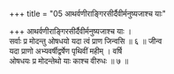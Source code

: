 +++
title = "05 आथर्वणीराङ्गिरसीर्दैवीर्मनुष्यजाश्च याः"

+++
आथर्वणीराङ्गिरसीर्दैवीर्मनुष्यजाश्च याः ।  
सर्वाः प्र मोदन्तु ओषधयो यदा त्वं प्राण जिन्वसि ॥ ६ ॥ जीन्व  
यदा प्राणो अभ्यवर्षीद्वर्षेण पृथिवीं महीम् । वर्षि  
ओषधयः प्र मोदन्तेथो याः काश्च वीरुधः ॥ ७ ॥